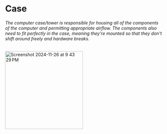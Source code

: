 # Case
###### The computer case/tower is responsible for housing all of the components of the computer and permitting appropriate airflow. The components also need to fit perfectly in the case, meaning they're mounted so that they don't shift around freely and hardware breaks.
<img width="250" alt="Screenshot 2024-11-26 at 9 43 29 PM" src="https://github.com/user-attachments/assets/3ed694b8-71e6-412d-9100-87dc978b89c8">
